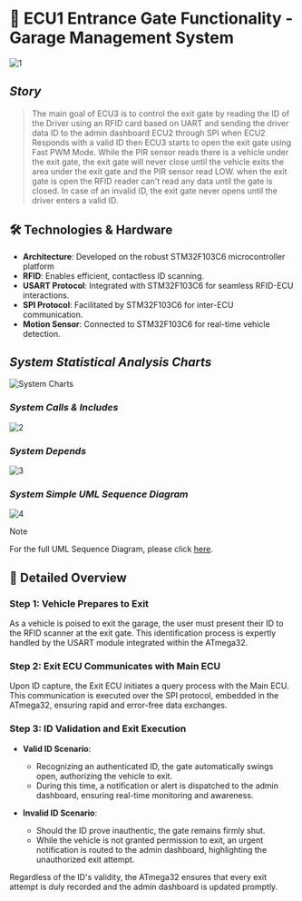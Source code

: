 # 🚧 ECU1 Entrance Gate Functionality - Garage Management System

![1](https://github.com/Hesham-14/Private_Garage_System/blob/main/ECU%203%20-%20Exit%20Unit/Documents/ECU3%20Includes.png)

## *Story*
> The main goal of ECU3 is to control the exit gate by reading the ID of the Driver using an RFID card based on UART and sending the driver data ID to the admin dashboard ECU2 through SPI when ECU2 Responds with a valid ID then ECU3 starts to open the exit gate using Fast PWM Mode. While the PIR sensor reads there is a vehicle under the exit gate, the exit gate will never close until the vehicle exits the area under the exit gate and the PIR sensor read LOW. when the exit gate is open the RFID reader can't read any data until the gate is closed. In case of an invalid ID, the exit gate never opens until the driver enters a valid ID.


## 🛠 Technologies & Hardware

- **Architecture**: Developed on the robust STM32F103C6 microcontroller platform
- **RFID**: Enables efficient, contactless ID scanning.
- **USART Protocol**: Integrated with STM32F103C6 for seamless RFID-ECU interactions.
- **SPI Protocol**: Facilitated by STM32F103C6 for inter-ECU communication.
- **Motion Sensor**: Connected to STM32F103C6 for real-time vehicle detection.
  
## *System Statistical Analysis Charts*
![System Charts](https://github.com/Hesham-14/Private_Garage_System/blob/main/ECU%203%20-%20Exit%20Unit/Documents/ECU3%20Charts.png)
### *System Calls & Includes*
![2](https://github.com/Hesham-14/Private_Garage_System/blob/main/ECU%203%20-%20Exit%20Unit/Documents/ECU3%20Calls.png)
### *System Depends*
![3](https://github.com/Hesham-14/Private_Garage_System/blob/main/ECU%203%20-%20Exit%20Unit/Documents/ECU3%20DependsOn.png)
### *System Simple UML Sequence Diagram*
![4](https://github.com/Hesham-14/Private_Garage_System/blob/main/ECU%203%20-%20Exit%20Unit/Documents/ECU3%20UML%20Simple%20Sequence%20Diagram.png)
> [!NOTE]
> For the full UML Sequence Diagram, please click [here](https://github.com/Hesham-14/Private_Garage_System/blob/main/ECU%201%20-%20Entrance%20Unit/Documents/ECU1%20UML%20Simple%20SequenceDiagram.png).

## 📖 Detailed Overview

### Step 1: Vehicle Prepares to Exit
As a vehicle is poised to exit the garage, the user must present their ID to the RFID scanner at the exit gate. This identification process is expertly handled by the USART module integrated within the ATmega32.

### Step 2: Exit ECU Communicates with Main ECU
Upon ID capture, the Exit ECU initiates a query process with the Main ECU. This communication is executed over the SPI protocol, embedded in the ATmega32, ensuring rapid and error-free data exchanges.

### Step 3: ID Validation and Exit Execution

- **Valid ID Scenario**:
  - Recognizing an authenticated ID, the gate automatically swings open, authorizing the vehicle to exit.
  - During this time, a notification or alert is dispatched to the admin dashboard, ensuring real-time monitoring and awareness.

- **Invalid ID Scenario**:
  - Should the ID prove inauthentic, the gate remains firmly shut.
  - While the vehicle is not granted permission to exit, an urgent notification is routed to the admin dashboard, highlighting the unauthorized exit attempt.
  
Regardless of the ID's validity, the ATmega32 ensures that every exit attempt is duly recorded and the admin dashboard is updated promptly.
